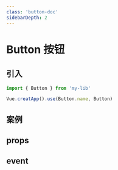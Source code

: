 ```yaml
---
class: 'button-doc'
sidebarDepth: 2
---
```

# Button 按钮

## 引入

```javascript
import { Button } from 'my-lib'

Vue.creatApp().use(Button.name, Button)
```

## 案例

<demo-wrapper
  src="src/packages/button/demo"
/>

## props

## event
